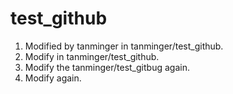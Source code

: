 # test_github
1. Modified by tanminger in tanminger/test_github.
2. Modify in tanminger/test_github.
3. Modify the tanminger/test_gitbug again.
4. Modify again.

